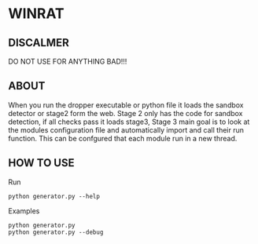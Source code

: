 # WINRAT #

## DISCALMER ##
DO NOT USE FOR ANYTHING BAD!!!

## ABOUT ##
When you run the dropper executable or python file it loads the sandbox detector or stage2 form the web.
Stage 2 only has the code for sandbox detection, if all checks pass it loads stage3, Stage 3 main goal is to look at the modules configuration file and automatically import and call their run function. This can be confgured that each module run in a new thread.

## HOW TO USE ##
Run
```
python generator.py --help
```

Examples

```
python generator.py
python generator.py --debug
```